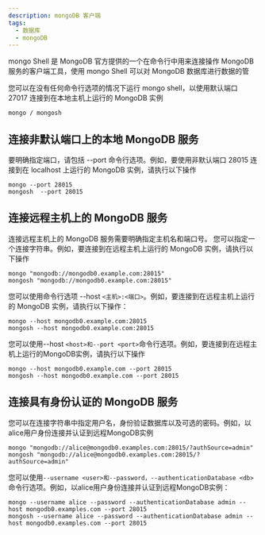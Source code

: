 ```yaml
---
description: mongoDB 客户端
tags:
  - 数据库
  - mongoDB
---
```

mongo Shell 是 MongoDB 官方提供的一个在命令行中用来连接操作 MongoDB 服务的客户端工具，使用 mongo Shell 可以对 MongoDB 数据库进行数据的管

您可以在没有任何命令行选项的情况下运行 mongo shell，以使用默认端口 27017 连接到在本地主机上运行的 MongoDB 实例

~~~shell
mongo / mongosh
~~~


## 连接非默认端口上的本地 MongoDB 服务

要明确指定端口，请包括 --port 命令行选项。例如，要使用非默认端口 28015 连接到在 localhost 上运行的 MongoDB 实例，请执行以下操作

~~~shell
mongo --port 28015
mongosh  --port 28015
~~~


## 连接远程主机上的 MongoDB 服务
连接远程主机上的 MongoDB 服务需要明确指定主机名和端口号。
您可以指定一个连接字符串。例如，要连接到在远程主机上运行的 MongoDB 实例，请执行以下操作
~~~shell
mongo "mongodb://mongodb0.example.com:28015"
mongosh "mongodb://mongodb0.example.com:28015"
~~~

您可以使用命令行选项 --host `<主机>:<端口>`。例如，要连接到在远程主机上运行的 MongoDB 实例，请执行以下操作： 
~~~shell
mongo --host mongodb0.example.com:28015
mongosh --host mongodb0.example.com:28015
~~~

您可以使用--host `<host>和--port <port>`命令行选项。例如，要连接到在远程主机上运行的MongoDB实例，请执行以下操作
~~~shell
mongo --host mongodb0.example.com --port 28015
mongosh --host mongodb0.example.com --port 28015
~~~

## 连接具有身份认证的 MongoDB 服务
您可以在连接字符串中指定用户名，身份验证数据库以及可选的密码。例如，以alice用户身份连接并认证到远程MongoDB实例
~~~shell
mongo "mongodb://alice@mongodb0.examples.com:28015/?authSource=admin"
mongosh "mongodb://alice@mongodb0.examples.com:28015/?authSource=admin"
~~~
您可以使用`--username <user>和--password，--authenticationDatabase <db>`命令行选项。例如，以alice用户身份连接并认证到远程MongoDB实例：
~~~shell
mongo --username alice --password --authenticationDatabase admin --host mongodb0.examples.com --port 28015
mongosh --username alice --password --authenticationDatabase admin --host mongodb0.examples.com --port 28015
~~~